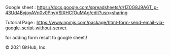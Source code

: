 Google sheet : https://docs.google.com/spreadsheets/d/1Z0G8J9A6T_p-43Ud4ByjoyAVn0v0PnyVSlXHCfOuMAg/edit?usp=sharing

Tutorial Page : https://www.npmjs.com/package/html-form-send-email-via-google-script-without-server.

for adding form result to google sheet.!

© 2021 GitHub, Inc.
